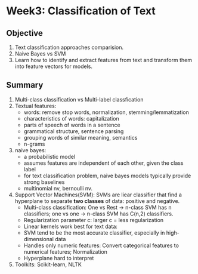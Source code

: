 # Week3: Classification of Text

## Objective
1. Text classification approaches comparision.
2. Naive Bayes vs SVM
3. Learn how to identify and extract features from text and transform them into feature vectors for models.

## Summary 
1. Multi-class classification vs Multi-label classfication
2. Textual features: 
    + words: remove stop words, normalization, stemming/lemmatization 
    + characteristics of words: capitalization
    + parts of speech of words in a sentence
    + grammatical structure, sentence parsing
    + grouping words of similar meaning, semantics
    + n-grams
3. naive bayes: 
   + a probabilistic model
   + assumes features are independent of each other, given the class label
   + for text classification problem, naive bayes models typically provide strong baselines
   + multinomial nv, bernoulli nv. 
4. Support Vector Machines(SVM): SVMs are liear classifier that find a hyperplane to separate **two classes** of data: positive and negative.
   + Multi-class classification: One vs Rest -> n-class SVM has n classifiers; one vs one -> n-class SVM has C(n,2) classifiers. 
   + Regularization parameter c: larger c = less regularization
   + Linear kernels work best for text data:
   + SVM tend to be the most accurate classifier, especially in high-dimensional data
   + Handles only numeric features: Convert categorical features to numerical features; Normalization 
   + Hyperplane hard to interpret 
5. Toolkits: Scikit-learn, NLTK 
   
